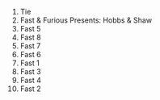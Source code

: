 1. Tie
  1. Fast & Furious Presents: Hobbs & Shaw
  2. Fast 5
3. Fast 8
4. Fast 7
5. Fast 6
6. Fast 1
7. Fast 3
8. Fast 4
9. Fast 2

